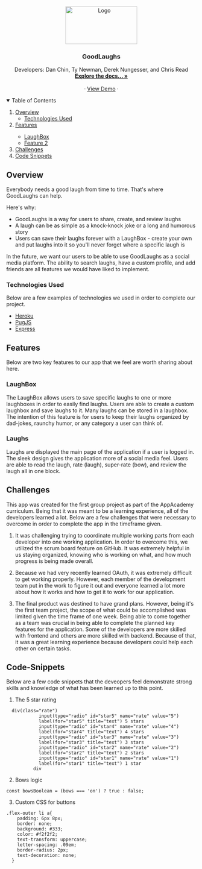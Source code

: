 <!-- README HEADER -->
<br />
<p align="center">
  <a href="https://good-laughs.herokuapp.com/images/logo.png" width="190" height="100">
    <img src="https://good-laughs.herokuapp.com/images/logo.png" alt="Logo" width="190" height="100">
  </a>
  
  <h3 align="center">GoodLaughs</h3>

  <p align="center">
    Developers: Dan Chin, Ty Newman, Derek Nungesser, and Chris Read
    <br />
    <a href="https://github.com/Ty-Newman/GoodLaughs/wiki"><strong>Explore the docs... »</strong></a>
    <br />
    <br />
    ·
    <a href="https://good-laughs.herokuapp.com/">View Demo</a>
    ·
</p>



<!-- TABLE OF CONTENTS -->
<details open="open">
  <summary>Table of Contents</summary>
  <ol>
    <li>
      <a href="#overview">Overview</a>
      <ul>
        <li><a href="#technologies-used">Technologies Used</a></li>
      </ul>
    </li>
    <li><a href="#features">Features</a></li>
      <ul>
        <li><a href="#laughBox">LaughBox</a></li>
        <li><a href="#feature-two">Feature 2</a></li>
      </ul>
    <li><a href="#challenges">Challenges</a></li>
    <li><a href="#code-snippets">Code Snippets</a></li>
  </ol>
</details>



<!-- Overview -->
## Overview

Everybody needs a good laugh from time to time. That's where GoodLaughs can help.

Here's why:
* GoodLaughs is a way for users to share, create, and review laughs
* A laugh can be as simple as a knock-knock joke or a long and humorous story
* Users can save their laughs forever with a LaughBox - create your own and put laughs into it so you'll never forget where a specific laugh is

In the future, we want our users to be able to use GoodLaughs as a social media platform. The ability to search laughs, have a custom profile, and add friends are all features we would have liked to implement.

### Technologies Used

Below are a few examples of technologies we used in order to complete our project.

* [Heroku](https://www.heroku.com/)
* [PugJS](https://pugjs.org/api/getting-started.html)
* [Express](http://expressjs.com/)

<!-- Features -->
## Features

Below are two key features to our app that we feel are worth sharing about here.

### LaughBox

The LaughBox allows users to save specific laughs to one or more laughboxes in order to easily find laughs. Users are able to create a custom laughbox and save laughs to it. Many laughs can be stored in a laughbox. The intention of this feature is for users to keep their laughs organized by dad-jokes, raunchy humor, or any category a user can think of.

### Laughs

Laughs are displayed the main page of the application if a user is logged in. The sleek design gives the application more of a social media feel. Users are able to read the laugh, rate (laugh), super-rate (bow), and review the laugh all in one block.


<!-- CHALLENGES -->
## Challenges

This app was created for the first group project as part of the AppAcademy curriculum. Being that it was meant to be a learning experience, all of the developers learned a lot. Below are a few challenges that were necessary to overcome in order to complete the app in the timeframe given.

1. It was challenging trying to coordinate multiple working parts from each developer into one working application. In order to overcome this, we utilized the scrum board feature on GitHub. It was extremely helpful in us staying organized, knowing who is working on what, and how much progress is being made overall.

2. Because we had very recently learned OAuth, it was extremely difficult to get working properly. However, each member of the development team put in the work to figure it out and everyone learned a lot more about how it works and how to get it to work for our application.

3. The final product was destined to have grand plans. However, being it's the first team project, the scope of what could be accomplished was limited given the time frame of one week. Being able to come together as a team was crucial in being able to complete the planned key features for the application. Some of the developers are more skilled with frontend and others are more skilled with backend. Because of that, it was a great learning experience because developers could help each other on certain tasks.

<!-- CODE-SNIPPETS -->
## Code-Snippets

Below are a few code snippets that the deveopers feel demonstrate strong skills and knowledge of what has been learned up to this point.


1. The 5 star rating
```
  div(class="rate")
            input(type="radio" id="star5" name="rate" value="5")
            label(for="star5" title="text") 5 stars
            input(type="radio" id="star4" name="rate" value="4")
            label(for="star4" title="text") 4 stars
            input(type="radio" id="star3" name="rate" value="3")
            label(for="star3" title="text") 3 stars
            input(type="radio" id="star2" name="rate" value="2")
            label(for="star2" title="text") 2 stars
            input(type="radio" id="star1" name="rate" value="1")
            label(for="star1" title="text") 1 star
          div
```

2. Bows logic
```
const bowsBoolean = (bows === 'on') ? true : false;
```

3. Custom CSS for buttons
```
.flex-outer li a{
    padding: 6px 8px;
    border: none;
    background: #333;
    color: #f2f2f2;
    text-transform: uppercase;
    letter-spacing: .09em;
    border-radius: 2px;
    text-decoration: none;
  }
```
